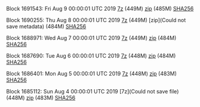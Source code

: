 Block 1691543: Fri Aug  9 00:00:01 UTC 2019 [7z]() (449M) [zip]() (485M) [SHA256]()

Block 1690255: Thu Aug  8 00:00:01 UTC 2019 [7z]() (449M) [zip](Could not save metadata) (484M) [SHA256](https://transfer.sh/pfor1/sha256.txt)

Block 1688971: Wed Aug  7 00:00:01 UTC 2019 [7z](https://transfer.sh/13HLiF/bootstrap.dat.20190807.7z) (449M) [zip](https://transfer.sh/10WWmK/bootstrap.dat.20190807.zip) (484M) [SHA256](https://transfer.sh/sr3fV/sha256.txt)

Block 1687690: Tue Aug  6 00:00:01 UTC 2019 [7z]() (448M) [zip]() (484M) [SHA256]()

Block 1686401: Mon Aug  5 00:00:01 UTC 2019 [7z](https://transfer.sh/gTqya/bootstrap.dat.20190805.7z) (448M) [zip](https://transfer.sh/5F6vY/bootstrap.dat.20190805.zip) (483M) [SHA256](https://transfer.sh/6cIEH/sha256.txt)

Block 1685112: Sun Aug  4 00:00:01 UTC 2019 [7z](Could not save file) (448M) [zip]() (483M) [SHA256]()
